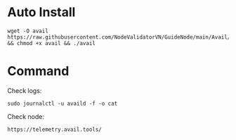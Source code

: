 # Auto Install

    wget -O avail https://raw.githubusercontent.com/NodeValidatorVN/GuideNode/main/Avail/avail && chmod +x avail && ./avail

# Command

Check logs:

    sudo journalctl -u availd -f -o cat

Check node:

    https://telemetry.avail.tools/
